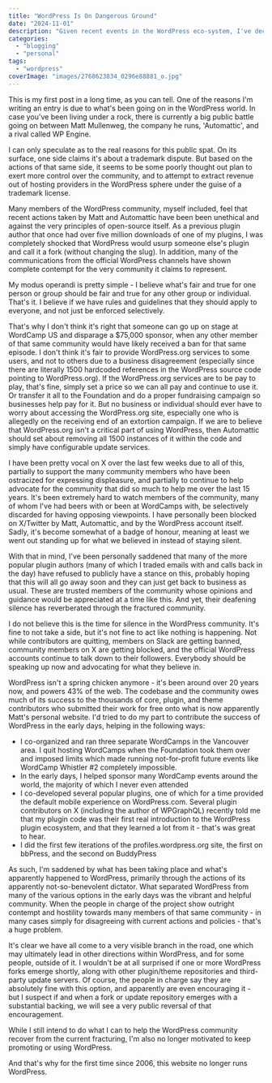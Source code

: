 ```yaml
---
title: "WordPress Is On Dangerous Ground"
date: "2024-11-01"
description: "Given recent events in the WordPress eco-system, I've decided to take a break from working on and promoting the platform."
categories: 
  - "blogging"
  - "personal"
tags: 
  - "wordpress"
coverImage: "images/2768623834_0296e88881_o.jpg"
---
```


This is my first post in a long time, as you can tell. One of the reasons I'm writing 
an entry is due to what's been going on in the WordPress world. In case you've been living under a rock,
there is currently a big public battle going on between Matt Mullenweg, the company he runs, 'Automattic', and a rival 
called WP Engine.

I can only speculate as to the real reasons for this public spat. On its surface, one side claims it's about a trademark dispute. But based on the actions of 
that same side, it seems to be some poorly thought out plan to exert more control over the community, and to attempt to extract revenue out of hosting providers 
in the WordPress sphere under the guise of a trademark license. 

Many members of the WordPress community, myself included, feel that recent actions taken by Matt and Automattic have been 
been unethical and against the very principles of open-source itself.  As a previous plugin author that once had
over five million downloads of one of my plugins, I was completely shocked that WordPress would usurp someone else's plugin and call it a fork
(without changing the slug).  In addition, many of the communications from the official WordPress channels have shown complete contempt for the 
very community it claims to represent. 

My modus operandi is pretty simple - I believe what's fair and true for one person or group should be fair and true for any other group or individual.  That's it.
I believe if we have rules and guidelines that they should apply to everyone, and not just be enforced selectively.  

That's why I don't think it's right that someone can go up
on stage at WordCamp US and disparage a $75,000 sponsor, when any other member of that same community would have likely received a ban for that same episode. I don't 
think it's fair to provide WordPress.org services to some users, and not to others due to a business disagreement (especially since there are literally 1500 hardcoded references in the WordPress source code 
pointing to WordPress.org).  If the WordPress.org services are to be pay to play, that's fine, simply set a price so we can all pay and continue to use it. Or transfer it 
all to the Foundation and do a proper fundraising campaign so businesses help pay for it.  But no business or individual should ever have to worry about 
accessing the WordPress.org site, especially one who is allegedly on the receiving end of an extortion campaign.  If we are to believe that WordPress.org isn't a critical part of using WordPress, then Automattic should set about removing all 1500 instances of it within the code and simply have configurable update services.

I have been pretty vocal on X over the last few weeks due to all of this, partially to support the many community members who have been ostracized for expressing displeasure, and
partially to continue to help advocate for the community that did so much to help me over the last 15 years.  It's been extremely hard to watch members of the 
community, many of whom I've had beers with or been at WordCamps with, be selectively discarded for having opposing viewpoints. I have personally been blocked on 
X/Twitter by Matt, Automattic, and by the WordPress account itself. Sadly, it's become somewhat of a badge of honour, meaning at least we went out 
standing up for what we believed in instead of staying silent.

With that in mind, I've been personally saddened that many of the more popular plugin 
authors (many of which I traded emails with and calls back in the day) have refused to publicly have a stance on this, probably hoping that this will all go
away soon and they can just get back to business as usual.  These are trusted members of the community whose opinions and guidance would be appreciated at a time like this. And yet, their deafening silence has reverberated through the fractured community.  

I do not believe this is the time for silence in the WordPress community. It's fine to not take a side, but it's not
fine to act like nothing is happening.  Not while contributors are quitting, members on Slack are getting banned, community members on X are getting blocked, 
and the official WordPress accounts continue to talk down to their followers. Everybody should be speaking up now and advocating for what they believe in.

WordPress isn't a spring chicken anymore - it's been around over 20 years now, and powers 43% of the web. The codebase and the community owes much of its success to the thousands of 
core, plugin, and theme contributors who submitted their work for free onto what is now apparently Matt's personal website. I'd tried to do my part to contribute
the success of WordPress in the early days, helping in the following ways:
* I co-organized and ran three separate WordCamps in the Vancouver area. I quit hosting WordCamps when the Foundation took them over and imposed limits which made running not-for-profit future events like WordCamp Whistler #2 completely impossible. 
* In the early days, I helped sponsor many WordCamp events around the world, the majority of which I never even attended
* I co-developed several popular plugins, one of which 
for a time provided the default mobile experience on WordPress.com.  Several plugin contributors on X (including the author of WPGraphQL) recently told me that my plugin code was their first real introduction
to the WordPress plugin ecosystem, and that they learned a lot from it - that's was great to hear.
* I did the first few iterations of the profiles.wordpress.org site, the first on bbPress, and the second on BuddyPress

As such, I'm saddened by what has been taking place and what's apparently happened to WordPress, primarily through the actions of its apparently not-so-benevolent 
dictator. What separated WordPress from many of the various options in the early days was the vibrant and helpful community. When the people in charge of the project 
show outright contempt and hostility towards many members of that same community - in many cases simply for disagreeing with current actions and policies - that's a huge problem. 

It's clear we have all come to a very visible branch 
in the road, one which may ultimately lead in other directions within WordPress, and for some people, outside of it.  I wouldn't be at all surprised if one or more 
WordPress forks emerge shortly, along with other plugin/theme repositories and third-party update servers.  Of course, the people in charge say they are absolutely fine with this option, and apparently are even encouraging it - but I suspect if and when a fork or update repository emerges with a substantial backing, we will see a very public reversal of that encouragement.

While I still intend to do what I can to help
the WordPress community recover from the current fracturing, I'm also no longer motivated to keep promoting or using WordPress. 

And that's why for the first time since 2006, this website no longer runs WordPress.







